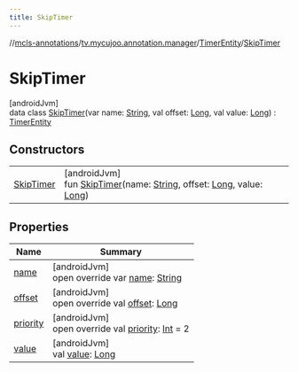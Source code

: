 ```yaml
---
title: SkipTimer
---
```

//[mcls-annotations](../../../../index.html)/[tv.mycujoo.annotation.manager](../../index.html)/[TimerEntity](../index.html)/[SkipTimer](index.html)



# SkipTimer



[androidJvm]\
data class [SkipTimer](index.html)(var name: [String](https://kotlinlang.org/api/latest/jvm/stdlib/kotlin/-string/index.html), val offset: [Long](https://kotlinlang.org/api/latest/jvm/stdlib/kotlin/-long/index.html), val value: [Long](https://kotlinlang.org/api/latest/jvm/stdlib/kotlin/-long/index.html)) : [TimerEntity](../index.html)



## Constructors


| | |
|---|---|
| [SkipTimer](-skip-timer.html) | [androidJvm]<br>fun [SkipTimer](-skip-timer.html)(name: [String](https://kotlinlang.org/api/latest/jvm/stdlib/kotlin/-string/index.html), offset: [Long](https://kotlinlang.org/api/latest/jvm/stdlib/kotlin/-long/index.html), value: [Long](https://kotlinlang.org/api/latest/jvm/stdlib/kotlin/-long/index.html)) |


## Properties


| Name | Summary |
|---|---|
| [name](name.html) | [androidJvm]<br>open override var [name](name.html): [String](https://kotlinlang.org/api/latest/jvm/stdlib/kotlin/-string/index.html) |
| [offset](offset.html) | [androidJvm]<br>open override val [offset](offset.html): [Long](https://kotlinlang.org/api/latest/jvm/stdlib/kotlin/-long/index.html) |
| [priority](priority.html) | [androidJvm]<br>open override val [priority](priority.html): [Int](https://kotlinlang.org/api/latest/jvm/stdlib/kotlin/-int/index.html) = 2 |
| [value](value.html) | [androidJvm]<br>val [value](value.html): [Long](https://kotlinlang.org/api/latest/jvm/stdlib/kotlin/-long/index.html) |

